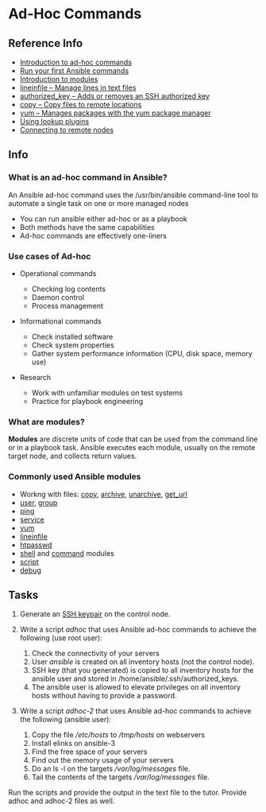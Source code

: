 # Ad-Hoc Commands

## Reference Info

* [Introduction to ad-hoc commands](https://docs.ansible.com/ansible/latest/user_guide/intro_adhoc.html#intro-adhoc)
* [Run your first Ansible commands](https://docs.ansible.com/ansible/latest/user_guide/intro_getting_started.html#action-run-your-first-ansible-commands)
* [Introduction to modules](https://docs.ansible.com/ansible/latest/user_guide/modules_intro.html)
* [lineinfile – Manage lines in text files](https://docs.ansible.com/ansible/latest/modules/lineinfile_module.html#lineinfile-module)
* [authorized_key – Adds or removes an SSH authorized key](https://docs.ansible.com/ansible/latest/modules/authorized_key_module.html#authorized-key-module)
* [copy – Copy files to remote locations](https://docs.ansible.com/ansible/latest/modules/copy_module.html#copy-module)
* [yum – Manages packages with the yum package manager](https://docs.ansible.com/ansible/latest/modules/yum_module.html#yum-module)
* [Using lookup plugins](https://docs.ansible.com/ansible/latest/plugins/lookup.html#using-lookup-plugins)
* [Connecting to remote nodes](https://docs.ansible.com/ansible/latest/user_guide/intro_getting_started.html#connecting-to-remote-nodes)

## Info

### What is an ad-hoc command in Ansible?

An Ansible ad-hoc command uses the /usr/bin/ansible command-line tool to automate a single task on one or more managed nodes
* You can run ansible either ad-hoc or as a playbook
* Both methods have the same capabilities
* Ad-hoc commands are effectively one-liners

### Use cases of Ad-hoc

* Operational commands
	* Checking log contents
	* Daemon control
	* Process management

* Informational commands
	* Check installed software
	* Check system properties
	* Gather system performance information (CPU, disk space, memory use)

* Research
	* Work with unfamiliar modules on test systems
	* Practice for playbook engineering

### What are modules?

**Modules** are discrete units of code that can be used from the command line or in a playbook task. Ansible executes each module, usually on the remote target node, and collects return values.

### Commonly used Ansible modules

* Workng with files: [copy](https://docs.ansible.com/ansible/latest/modules/copy_module.html#copy-module), [archive](https://docs.ansible.com/ansible/latest/modules/archive_module.html#archive-module), [unarchive](https://docs.ansible.com/ansible/latest/modules/unarchive_module.html#unarchive-module), [get_url](https://docs.ansible.com/ansible/latest/modules/get_url_module.html#get-url-module)
* [user](https://docs.ansible.com/ansible/latest/modules/user_module.html#user-module), [group](https://docs.ansible.com/ansible/latest/modules/group_module.html#group-module)
* [ping](https://docs.ansible.com/ansible/latest/modules/ping_module.html#ping-module)
* [service](https://docs.ansible.com/ansible/latest/modules/service_module.html#service-module)
* [yum](https://docs.ansible.com/ansible/latest/modules/yum_module.html#yum-module)
* [lineinfile](https://docs.ansible.com/ansible/latest/modules/lineinfile_module.html#lineinfile-module)
* [htpasswd](https://docs.ansible.com/ansible/latest/modules/htpasswd_module.html#htpasswd-module)
* [shell](https://docs.ansible.com/ansible/latest/modules/shell_module.html#shell-module) and [command](https://docs.ansible.com/ansible/latest/modules/command_module.html#command-module) modules
* [script](https://docs.ansible.com/ansible/latest/modules/script_module.html#script-module)
* [debug](https://docs.ansible.com/ansible/latest/modules/debug_module.html#debug-module)

## Tasks

1. Generate an [SSH keypair](https://www.ssh.com/ssh/keygen/) on the control node. 

2. Write a script _adhoc_ that uses Ansible ad-hoc commands to achieve the following (use root user):
	1. Check the connectivity of your servers 
	2. User _ansible_ is created on all inventory hosts (not the control node).
	3. SSH key (that you generated) is copied to all inventory hosts for the ansible user and stored in /home/ansible/.ssh/authorized_keys.
	4. The ansible user is allowed to elevate privileges on all inventory hosts without having to provide a password.

3. Write a script _adhoc-2_ that uses Ansible ad-hoc commands to achieve the following (ansible user):
	1. Copy the file _/etc/hosts_ to _/tmp/hosts_ on webservers
	2. Install elinks on ansible-3
	3. Find the free space of your servers
	4. Find out the memory usage of your servers
	5. Do an ls -l on the targets _/var/log/messages_ file.
	6. Tail the contents of the targets _/var/log/messages_ file.

Run the scripts and provide the output in the text file to the tutor. Provide adhoc and adhoc-2 files as well.
